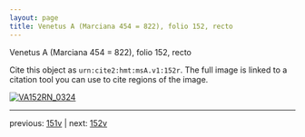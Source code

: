 ```yaml
---
layout: page
title: Venetus A (Marciana 454 = 822), folio 152, recto
---
```


Venetus A (Marciana 454 = 822), folio 152, recto

Cite this object as `urn:cite2:hmt:msA.v1:152r`.  The full image is linked to a citation tool you can use to cite regions of the image.

[![VA152RN_0324](http://www.homermultitext.org/iipsrv?IIIF=/project/homer/pyramidal/deepzoom/hmt/vaimg/2017a/VA152RN_0324.tif/full/800,/0/default.jpg)](http://www.homermultitext.org/ict2/?urn=urn:cite2:hmt:vaimg.2017a:VA152RN_0324) 

---

previous:  [151v](../151v/) | next: [152v](../152v/)